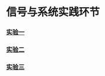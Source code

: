 # 信号与系统实践环节 

### [实验一](https://suxas.github.io/content/exp01.md)

### [实验二](https://suxas.github.io/content/exp02.md)

### [实验三](https://suxas.github.io/content/exp03.md)
